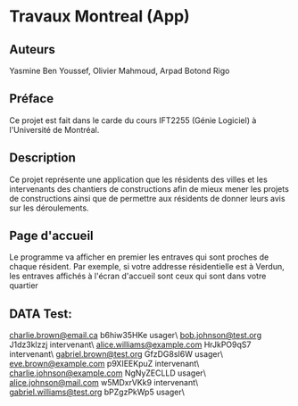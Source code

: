 # Travaux Montreal (App)
## Auteurs
Yasmine Ben Youssef, Olivier Mahmoud, Arpad Botond Rigo
## Préface
Ce projet est fait dans le carde du cours IFT2255 (Génie Logiciel) à l'Université de Montréal.
## Description
Ce projet représente une application que les résidents des villes et les intervenants des chantiers de constructions
afin de mieux mener les projets de constructions ainsi que de permettre aux résidents de donner leurs avis sur les
déroulements.
## Page d'accueil
Le programme va afficher en premier les entraves qui sont proches de chaque résident.
Par exemple, si votre addresse résidentielle est à Verdun, les entraves affichés à l'écran d'accueil sont ceux
qui sont dans votre quartier
## DATA Test:

charlie.brown@email.ca		b6hiw35HKe	usager\\
bob.johnson@test.org		J1dz3klzzj	intervenant\\
alice.williams@example.com	HrJkPO9qS7	intervenant\\
gabriel.brown@test.org		GfzDG8sI6W	usager\\
eve.brown@example.com		p9XIEEKpuZ	intervenant\\
charlie.johnson@example.com	NgNyZECLLD	usager\\
alice.johnson@mail.com		w5MDxrVKk9	intervenant\\
gabriel.williams@test.org	bPZgzPkWp5	usager\\
